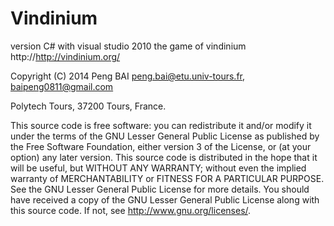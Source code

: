 Vindinium
=========
version C# with visual studio 2010
the game of vindinium
http://http://vindinium.org/

 Copyright (C) 2014 Peng BAI <peng.bai@etu.univ-tours.fr>, <baipeng0811@gmail.com>
 
 Polytech Tours, 37200 Tours, France. 
 
 This source code is free software: you can redistribute it and/or modify it under
 the terms of the GNU Lesser General Public License as published by the Free
 Software Foundation, either version 3 of the License, or (at your option) any
 later version. This source code is distributed in the hope that it will be useful, 
 but WITHOUT ANY WARRANTY; without even the implied warranty of 
 MERCHANTABILITY or FITNESS FOR A PARTICULAR PURPOSE. 
 See the GNU Lesser General Public License for more details. You should have 
 received a copy of the GNU Lesser General Public License along with this source 
 code. If not, see <http://www.gnu.org/licenses/>.

